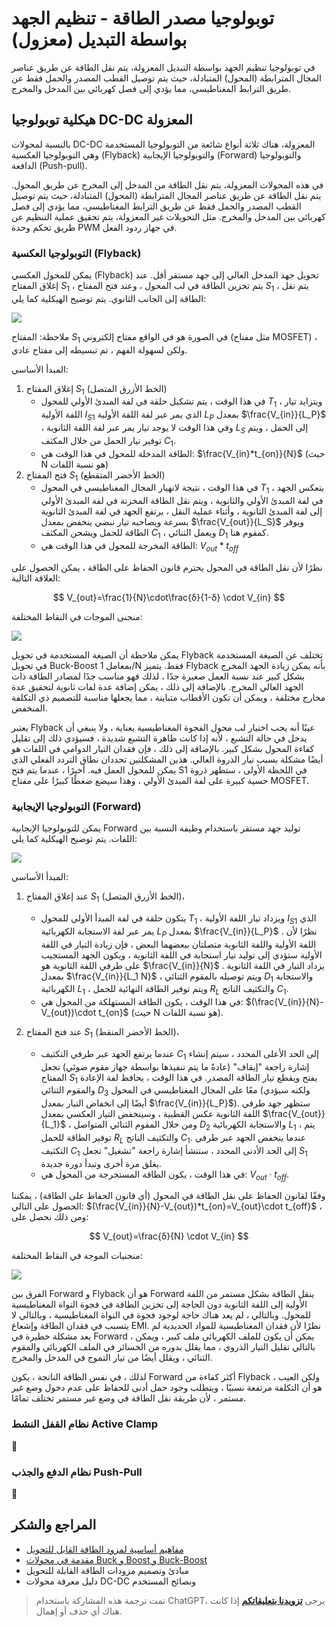 # توبولوجيا مصدر الطاقة - تنظيم الجهد بواسطة التبديل (معزول)

في توبولوجيا تنظيم الجهد بواسطة التبديل المعزولة، يتم نقل الطاقة عن طريق عناصر المجال المترابطة (المحول) المتبادلة، حيث يتم توصيل القطب المصدر والحمل فقط عن طريق الترابط المغناطيسي، مما يؤدي إلى فصل كهربائي بين المدخل والمخرج.

## هيكلية توبولوجيا DC-DC المعزولة

بالنسبة لمحولات DC-DC المعزولة، هناك ثلاثة أنواع شائعة من التوبولوجيا المستخدمة وهي التوبولوجيا العكسية (Flyback) والتوبولوجيا الإيجابية (Forward) والتوبولوجيا الدافعة (Push-pull).

في هذه المحولات المعزولة، يتم نقل الطاقة من المدخل إلى المخرج عن طريق المحول. يتم نقل الطاقة عن طريق عناصر المجال المترابطة (المحول) المتبادلة، حيث يتم توصيل القطب المصدر والحمل فقط عن طريق الترابط المغناطيسي، مما يؤدي إلى فصل كهربائي بين المدخل والمخرج. مثل التحويلات غير المعزولة، يتم تحقيق عملية التنظيم عن طريق تحكم وحدة PWM في جهاز ردود الفعل.

### التوبولوجيا العكسية (Flyback)

يمكن للمحول العكسي (Flyback) تحويل جهد المدخل العالي إلى جهد مستقر أقل. عند إغلاق المفتاح $S_1$ ، يتم تخزين الطاقة في لب المحول ، وعند فتح المفتاح $S_1$ ، يتم نقل الطاقة إلى الجانب الثانوي. يتم توضيح الهيكلية كما يلي:

![](https://media.wiki-power.com/img/20220112140923.png)

ملاحظة: المفتاح $S_1$ في الصورة هو في الواقع مفتاح إلكتروني (مثل مفتاح MOSFET) ، ولكن لسهولة الفهم ، تم تبسيطه إلى مفتاح عادي.

المبدأ الأساسي:

1. إغلاق المفتاح $S_1$ (الخط الأزرق المتصل)
   - في هذا الوقت ، يتم تشكيل حلقة في لفة المبدئ الأولي للمحول $T_1$ ، ويتزايد تيار اللفة الأولية $I_{S1}$ الذي يمر عبر لفة اللفة الأولية $L_P$ بمعدل $\frac{V_{in}}{L_P}$ ، وفي هذا الوقت لا يوجد تيار يمر عبر لفة اللفة الثانوية $L_S$ إلى الحمل ، ويتم توفير تيار الحمل من خلال المكثف $C_1$.
   - الطاقة المدخلة للمحول في هذا الوقت هي: $\frac{V_{in}*t_{on}}{N}$ (حيث N هو نسبة اللفات)
2. فتح المفتاح $S_1$ (الخط الأخضر المتقطع)
   - في هذا الوقت ، نتيجة لانهيار المجال المغناطيسي في المحول $T_1$ ، يتعكس الجهد في لفة المبدئ الأولي والثانوية ، ويتم نقل الطاقة المخزنة في لفة المبدئ الأولي إلى لفة المبدئ الثانوية ، وأثناء عملية النقل ، يرتفع الجهد في لفة المبدئ الثانوية بسرعة ويصاحبه تيار نبضي ينخفض بمعدل $\frac{V_{out}}{L_S}$ ويوفر الطاقة للحمل ويشحن المكثف $C_1$ ، ويعمل الثنائي $D_1$ كمقوم هنا.
   - الطاقة المخرجة للمحول في هذا الوقت هي: $V_{out}*t_{off}$

نظرًا لأن نقل الطاقة في المحول يحترم قانون الحفاظ على الطاقة ، يمكن الحصول على العلاقة التالية:

$$
V_{out}=\frac{1}{N}\cdot\frac{δ}{1-δ} \cdot V_{in}
$$

منحنى الموجات في النقاط المختلفة:

![](https://media.wiki-power.com/img/20220112172946.png)

يمكن ملاحظة أن الصيغة المستخدمة في تحويل Flyback تختلف عن الصيغة المستخدمة في تحويل Buck-Boost بمعامل 1/N فقط. يتميز Flyback بأنه يمكن زيادة الجهد المخرج بشكل كبير عند نسبة العمل صغيرة جدًا ، لذلك فهو مناسب جدًا لمصادر الطاقة ذات الجهد العالي المخرج. بالإضافة إلى ذلك ، يمكن إضافة عدة لفات ثانوية لتحقيق عدة مخارج مختلفة ، ويمكن أن تكون الأقطاب متباينة ، مما يجعلها مناسبة للتصميم ذي التكلفة المنخفض.

يعتبر Flyback عيبًا أنه يجب اختيار لب محول الفجوة المغناطيسية بعناية ، ولا ينبغي أن يدخل في حالة التشبع ، لأنه إذا كانت ظاهرة التشبع شديدة ، فسيؤدي ذلك إلى تقليل كفاءة المحول بشكل كبير. بالإضافة إلى ذلك ، فإن فقدان التيار الدوامي في اللفات هو أيضًا مشكلة بسبب تيار الذروة العالي. هذين المشكلتين تحددان نطاق التردد الفعلي الذي يمكن للمحول العمل فيه. أخيرًا ، عندما يتم فتح S1 في اللحظة الأولى ، ستظهر ذروة حسية كبيرة على لفة المبدئ الأولي ، وهذا سيضع ضغطًا كبيرًا على مفتاح MOSFET.

### التوبولوجيا الإيجابية (Forward)

يمكن للتوبولوجيا الإيجابية Forward توليد جهد مستقر باستخدام وظيفة النسبة بين اللفات. يتم توضيح الهيكلية كما يلي:

![](https://media.wiki-power.com/img/20220707092211.png)

المبدأ الأساسي:

1. عند إغلاق المفتاح $S_1$ (الخط الأزرق المتصل)،

   - يتكون حلقة في لفة المبدأ الأولي للمحول $T_1$ ، ويزداد تيار اللفة الأولية $I_{S1}$ الذي يمر عبر لفة الاستجابة الكهربائية $L_P$ بمعدل $\frac{V_{in}}{L_P}$ . نظرًا لأن اللفة الأولية واللفة الثانوية متصلتان ببعضهما البعض ، فإن زيادة التيار في اللفة الأولية ستؤدي إلى توليد تيار استجابة في اللفة الثانوية ، ويكون الجهد المستجيب على طرفي اللفة الثانوية هو $\frac{V_{in}}{N}$ . يزداد التيار في اللفة الثانوية بمعدل $\frac{V_{in}}{L_1 N}$ ، ويتم توصيله بالمقوم الثنائي $D_1$ والاستجابة الكهربائية $L_1$ ، ويتم توفير الطاقة النهائية للحمل $R_L$ والتكثيف الناتج $C_1$.
   - في هذا الوقت ، يكون الطاقة المستهلكة من المحول هي: $(\frac{V_{in}}{N}-V_{out})\cdot t_{on}$ (حيث N هو نسبة اللفات).

2. عند فتح المفتاح $S_1$ (الخط الأخضر المنقط)،
   - عندما يرتفع الجهد عبر طرفي التكثيف $C_1$ إلى الحد الأعلى المحدد ، سيتم إنشاء إشارة راجعة "إيقاف" (عادةً ما يتم تنفيذها بواسطة جهاز مقوم ضوئي) تجعل المفتاح $S_1$ يفتح ويقطع تيار الطاقة المصدر. في هذا الوقت ، يحافظ لفة الإعادة والمقوم الثنائي $D_3$ معًا على المجال المغناطيسي في المحول (ولكنه سيؤدي أيضًا إلى انخفاض التيار بمعدل $\frac{V_{in}}{L_P}$). ستظهر جهد طرفي اللفة الثانوية عكس القطبية ، وسينخفض التيار العكسي بمعدل $\frac{V_{out}}{L_1}$ ، ومن خلال المقوم الثنائي المتواصل $D_2$ والاستجابة الكهربائية $L_1$ ، يتم توفير الطاقة للحمل $R_L$ والتكثيف الناتج $C_1$. عندما ينخفض الجهد عبر طرفي التكثيف $C_1$ إلى الحد الأدنى المحدد ، ستنشأ إشارة راجعة "تشغيل" تجعل $S_1$ يغلق مرة أخرى وتبدأ دورة جديدة.
   - في هذا الوقت ، يكون الطاقة المستخرجة من المحول هي: $V_{out}\cdot t_{off}$.

وفقًا لقانون الحفاظ على نقل الطاقة في المحول (أي قانون الحفاظ على الطاقة) ، يمكننا الحصول على التالي:
$(\frac{V_{in}}{N}-V_{out})*t_{on}=V_{out}\cdot t_{off}$ ، ومن ذلك نحصل على:

$$
V_{out}=\frac{δ}{N} \cdot V_{in}
$$

منحنيات الموجة في النقاط المختلفة:

![](https://media.wiki-power.com/img/20220707143854.png)

الفرق بين Forward و Flyback هو أن Forward ينقل الطاقة بشكل مستمر من اللفة الأولية إلى اللفة الثانوية دون الحاجة إلى تخزين الطاقة في فجوة النواة المغناطيسية للمحول. وبالتالي ، لم يعد هناك حاجة لوجود فجوة في النواة المغناطيسية ، وبالتالي لا يتسبب في فقدان الطاقة وإشعاع EMI. نظرًا لأن فقدان المغناطيسية للمواد الحديدية لم يعد مشكلة خطيرة في Forward ، يمكن أن يكون للملف الكهربائي ملف كبير ، ويمكن بالتالي تقليل التيار الذروي ، مما يقلل بدوره من الخسائر في الملف الكهربائي والمقوم الثنائي ، ويقلل أيضًا من تيار التموج في المدخل والمخرج.

لذلك ، في نفس الطاقة الناتجة ، يكون Forward أكثر كفاءة من Flyback ، ولكن العيب هو أن التكلفة مرتفعة نسبيًا ، ويتطلب وجود حمل أدنى للحفاظ على عدم دخول وضع غير مستمر ، لأن طريقة نقل الطاقة في وضع غير مستمر تختلف تمامًا.

### نظام القفل النشط Active Clamp

🚧

### نظام الدفع والجذب Push-Pull

🚧

## المراجع والشكر

- [مفاهيم أساسية لمزود الطاقة القابل للتحويل](https://www.ti.com.cn/cn/lit/an/zhct203/zhct203.pdf)
- [مقدمة في محولات Buck و Boost و Buck-Boost](https://recom-power.com/zh/rec-n-an-introduction-to-buck,-boost,-and-buck!sboost-converters-131.html?0)
- مبادئ وتصميم مزودات الطاقة القابلة للتحويل
- دليل معرفة محولات DC-DC ونصائح المستخدم

> تمت ترجمة هذه المشاركة باستخدام ChatGPT، يرجى [**تزويدنا بتعليقاتكم**](https://github.com/linyuxuanlin/Wiki_MkDocs/issues/new) إذا كانت هناك أي حذف أو إهمال.
